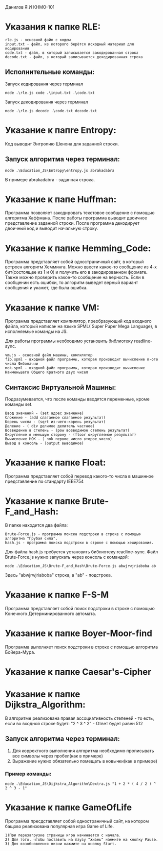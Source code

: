 Данилов Я.И КНМО-101
# Указания к папке RLE:
```
rle.js - основной файл с кодом
input.txt - файл, из которого берётся исходный материал для кодирования
code.txt - файл, в который записывается закодированная строка
decode.txt - файл, в который записывается декодированная строка
```
## Исполнительные команды:
Запуск кодирования через терминал
```
node .\rle.js code .\input.txt .\code.txt 
```
Запуск декодирования через терминал
```
node .\rle.js decode .\code.txt decode.txt
```
# Указание к папrе Entropy:
Код выводит Энтропию Шенона для заданной строки.
## Запуск алгоритма через терминал:
```
node .\Education_JS\Entropy\entropy.js abrakadabra
```
В примере abrakadabra - заданная строка.
# Указание к папе Huffman:
Программа позволяет закодировать текстовое сообщение с помощью алгоритма Хаффмана. После работы программа выводит двоичное представление заданной строки. После программа декодирует двоичный код и выводит начальную строку.
# Указание к папке Hemming_Code:
Программа представляет собой одностраничный сайт, в который встроен алгоритм Хемминга. Можно ввести какое-то сообщение из 4-х бит(состоящее из 1 и 0) и получить его в закодированном формате.
Также можно проверить какое-то сообщение на верность. Если в сообщении есть ошибки, то алгоритм выведет верный вариант сообщения и укажет, где была ошибка.

# Указание к папке VM:
Программа представляет компилятор, преобразующий код входного файла, который написан на языке SPML( Super Puper Mega Language), в исполняемые команды на JS.

Для работы программы необходимо установить библиотеку readline-sync.
```
vm.js - основной файл машины, компилятор
fib.spml - входной файл программы, которая производит вычисление n-ого числа Фибоначчи
nok.spml - входной файл программы, которая производит вычисление Наименьшего Общего Кратного двух чисел
```
## Синтаксис Виртуальной Машины:
Подразумевается, что после команды вводятся переменные, кроме команды set.
```
Ввод значений - (set адрес значение)
Сложение - (add слагаемое слагаемое результат)
Корень числа - (sqrt из-чего-корень результат)
Деление - ( div делимое делитель частное)
Возведение в степень - (pow возводимое степень результат)
Округление в меньшую сторону - (floor округляемое результат)
Вычисление НОК - ( nok первое_число второе_число)
Вывод в консоль - (output выводимое)
```
# Указание к папке Float:
Программа представляет собой перевод какого-то числа в машинное представление по стандарту IEEE754
# Указание к папке Brute-F_and_Hash:
В папке находится два файла:
```
Brute-Force.js - программа поиска подстроки в строке с помощью алгоритма "Грубая сила".
hash.js - программа поиска подстроки в строке с помощью хеширования.
```
Для файла hash.js требуется установить библиотеку readline-sync.
Файл Brute-Force.js нужно запускать через консоль с командой:
```
node .\Education_JS\Brute-F_and_Hash\Brute-Force.js abwjrwjriaboba ab
```
Здесь "abwjrwjriaboba" строка, а "ab" - подстрока.

# Указание к папке F-S-M
Программа представляет собой поиск подстроки в строке с помощью Конечного Детерминированного автомата.
# Указание к папке Boyer-Moor-find
Программа выполняет поиск подстроки в строке с помощью алгоритма Бойера-Мура.
# Указание к папке Caesar's-Cipher

# Указание к папке Dijkstra_Algorithm:
В алгоритме реализована правая ассоциативность степеней - то есть, если во входной строке будет: "2 ^ 3 ^ 2" - Ответ будет равен 512
## Запуск алгоритма через терминал:
1. Для корректного выполнения алгоритма необходимо прописывать все символы через пробел(как в примере)
2. Выражение нужно обязательно помещать в ковычки(как в примере)
### Пример команды:
```
node .\Education_JS\Dijkstra_Algorithm\Dextra.js "1 + 2 * ( 4 / 2 ) ^ 2 ^ 3 - 1"
```
# Указание к папке GameOfLife
Программа пресдставляет собой одностраничный сайт, на котором бащово реализована популярная игра Game of Life.
```
1)При перезагрузке страницы игра начинается с начала.
2) Для того, чтобы поставить на паузу "жизнь" нажмите на кнопку Pause.
3) Для возобновления жизни нажмите на кнопку Start.
```
